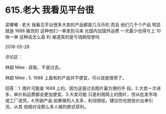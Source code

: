 # 615.老大 我看见平台很

梁嘟嘟 : 老大 我看见平台很多大卖的产品都是几马币的 而且 他们几千个产品 明显就是 1688 搬货的 这种他们一单发到马来 光国内加国外运费 一次最少也得亏上 10 快一单 这种店怎么盈 利 难道真的是亏钱刷信誉吗

2018-05-28

评论区：

林超 Mike : 获取，不是过去。

林超 Mike : 5\. 1688 上面有的产品并不便宜，可以说是很贵了。

回答：1\. 图片可能是 1688 上的，因为这是过去图片最方便的手 段。2.大卖一次进多，单价和运费都会更加便宜。3.大卖可能 只是利用网上的图片，但从批发市场或工厂进货。4.热销产品 如果做的人太多，利润很低，建议你也放低价出单引流，从其 他相对没那么多人做的款式获利。